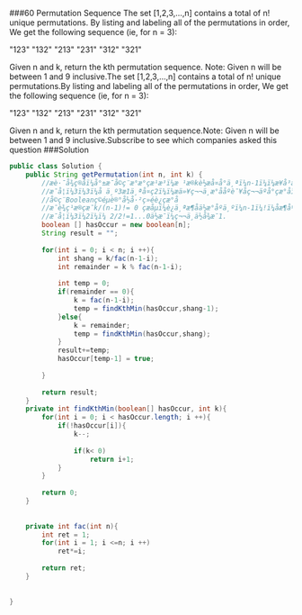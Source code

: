 ###60 Permutation Sequence
The set [1,2,3,…,n] contains a total of n! unique permutations.
By listing and labeling all of the permutations in order,
We get the following sequence (ie, for n = 3):

"123"
"132"
"213"
"231"
"312"
"321"


Given n and k, return the kth permutation sequence.
Note: Given n will be between 1 and 9 inclusive.The set [1,2,3,…,n] contains a total of n! unique permutations.By listing and labeling all of the permutations in order,
We get the following sequence (ie, for n = 3):

"123"
"132"
"213"
"231"
"312"
"321"

Given n and k, return the kth permutation sequence.Note: Given n will be between 1 and 9 inclusive.Subscribe to see which companies asked this question
###Solution
```java
public class Solution {
    public String getPermutation(int n, int k) {
        //æè·¯å¾ç®åï¼å°±æ¯å©ç¨æ°æ°çæ¹æ³ï¼æ ¹æ®kè½æå¤å°ä¸ªï¼n-1ï¼ï¼æ¥å³å®æ¯ä¸ä½åç¬¬å å°çæ°å­
        //æ¯å¦ï¼3ï¼3ï¼å ä¸º3æ1ä¸ªå¤ç2ï¼ï¼æä»¥ç¬¬ä¸æ°å­åºè¯¥åç¬¬äºå°çæ°å­ï¼å³2.
        //å©ç¨Booleanç©éµè®°å½å·²ç»éè¿çæ°å­
        //æ¯è¾ç¹æ®çæ¯k/(n-1)!= 0 çæåµï¼è¿ä¸ªæ¶åä½æ°åºä¸ºï¼n-1ï¼!ï¼åæ¶åºæ¹ç¬¬ï¼åï¼å°çæ°å­ã
        //æ¯å¦ï¼3ï¼2ï¼ï¼ 2/2!=1...0ä½æ¯ï¼ç¬¬ä¸ä½å¾æ¯1.
        boolean [] hasOccur = new boolean[n];
        String result = "";
        
        for(int i = 0; i < n; i ++){
            int shang = k/fac(n-1-i);
            int remainder = k % fac(n-1-i);
            
            int temp = 0;
            if(remainder == 0){
                k = fac(n-1-i);
                temp = findKthMin(hasOccur,shang-1);
            }else{
                k = remainder;
                temp = findKthMin(hasOccur,shang);
            }
            result+=temp;
            hasOccur[temp-1] = true;
            
        }
        
        return result;
    }
    private int findKthMin(boolean[] hasOccur, int k){
        for(int i = 0; i < hasOccur.length; i ++){
            if(!hasOccur[i]){
                k--;
                
                if(k< 0)
                    return i+1;
            }
        }
        
        return 0;
    }
    
    
    private int fac(int n){
        int ret = 1;
        for(int i = 1; i <=n; i ++)
            ret*=i;
            
        return ret;
    }
    
    
}